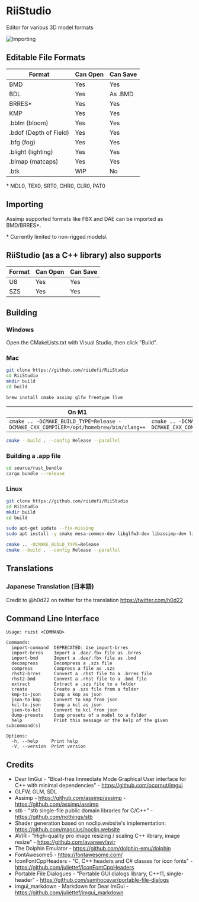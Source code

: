 # RiiStudio
Editor for various 3D model formats

![Importing](https://raw.githubusercontent.com/riidefi/RiiStudio/gh-pages/assets/alpha_3.0/import_brres.gif)

## Editable File Formats
| Format | Can Open | Can Save |
|--------|----------|----------|
| BMD    | Yes      | Yes      |
| BDL    | Yes      | As .BMD  |
| BRRES* | Yes      | Yes      |
| KMP    | Yes      | Yes      |
| .bblm (bloom) | Yes      | Yes      |
| .bdof (Depth of Field) | Yes      | Yes      |
| .bfg (fog) | Yes      | Yes      |
| .blight (lighting) | Yes      | Yes      |
| .blmap (matcaps) | Yes      | Yes      |
| .btk | WIP  | No |

\* MDL0, TEX0, SRT0, CHR0, CLR0, PAT0

## Importing
Assimp supported formats like FBX and DAE can be imported as BMD/BRRES*.

\* Currently limited to non-rigged models\

## RiiStudio (as a C++ library) also supports
| Format | Can Open | Can Save |
|--------|----------|----------|
| U8     | Yes      | Yes      |
| SZS    | Yes      | Yes      |

## Building

### Windows
Open the CMakeLists.txt with Visual Studio, then click "Build".

### Mac
```sh
git clone https://github.com/riidefi/RiiStudio
cd RiiStudio
mkdir build
cd build

brew install cmake assimp glfw freetype llvm
```

| On M1                                                                                | On Intel                                                                                   |
|--------------------------------------------------------------------------------------|--------------------------------------------------------------------------------------------|
| `cmake .. -DCMAKE_BUILD_TYPE=Release -DCMAKE_CXX_COMPILER=/opt/homebrew/bin/clang++` | `cmake .. -DCMAKE_BUILD_TYPE=Release -DCMAKE_CXX_COMPILER=/usr/local/opt/llvm/bin/clang++` |

```sh
cmake --build . --config Release --parallel
```

### Building a .app file
```sh
cd source/rust_bundle
cargo bundle --release
```

### Linux
```sh
git clone https://github.com/riidefi/RiiStudio
cd RiiStudio
mkdir build
cd build

sudo apt-get update --fix-missing
sudo apt install -y cmake mesa-common-dev libglfw3-dev libassimp-dev libfreetype-dev

cmake .. -DCMAKE_BUILD_TYPE=Release
cmake --build . --config Release --parallel
```

## Translations
### Japanese Translation (日本語)
Credit to @h0d22 on twitter for the translation
https://twitter.com/h0d22

## Command Line Interface
```
Usage: rszst <COMMAND>

Commands:
  import-command  DEPRECATED: Use import-brres
  import-brres    Import a .dae/.fbx file as .brres
  import-bmd      Import a .dae/.fbx file as .bmd
  decompress      Decompress a .szs file
  compress        Compress a file as .szs
  rhst2-brres     Convert a .rhst file to a .brres file
  rhst2-bmd       Convert a .rhst file to a .bmd file
  extract         Extract a .szs file to a folder
  create          Create a .szs file from a folder
  kmp-to-json     Dump a kmp as json
  json-to-kmp     Convert to kmp from json
  kcl-to-json     Dump a kcl as json
  json-to-kcl     Convert to kcl from json
  dump-presets    Dump presets of a model to a folder
  help            Print this message or the help of the given subcommand(s)

Options:
  -h, --help     Print help
  -V, --version  Print version
```

## Credits
 * Dear ImGui - "Bloat-free Immediate Mode Graphical User interface for C++ with minimal dependencies" - https://github.com/ocornut/imgui
 * GLFW, GLM, SDL 
 * Assimp - https://github.com/assimp/assimp - https://github.com/assimp/assimp
 * stb - "stb single-file public domain libraries for C/C++" - https://github.com/nothings/stb
 * Shader generation based on noclip.website's implementation: https://github.com/magcius/noclip.website
 * AVIR - "High-quality pro image resizing / scaling C++ library, image resize" - https://github.com/avaneev/avir
 * The Dolphin Emulator - https://github.com/dolphin-emu/dolphin
 * FontAwesome5 - https://fontawesome.com/
 * IconFontCppHeaders - "C, C++ headers and C# classes for icon fonts" - https://github.com/juliettef/IconFontCppHeaders
 * Portable File Dialogues - "Portable GUI dialogs library, C++11, single-header" - https://github.com/samhocevar/portable-file-dialogs
 * imgui_markdown - Markdown for Dear ImGui - https://github.com/juliettef/imgui_markdown
